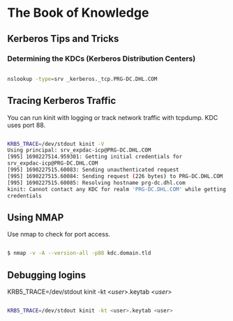 # The Book of Knowledge

## Kerberos Tips and Tricks

### Determining the KDCs (Kerberos Distribution Centers)

``` bash

nslookup -type=srv _kerberos._tcp.PRG-DC.DHL.COM

```

## Tracing Kerberos Traffic

You can run kinit with logging or track network traffic with tcpdump.  KDC
uses port 88.

``` bash

KRB5_TRACE=/dev/stdout kinit -V
Using principal: srv_expdac-icp@PRG-DC.DHL.COM
[995] 1690227514.959301: Getting initial credentials for
srv_expdac-icp@PRG-DC.DHL.COM
[995] 1690227515.60083: Sending unauthenticated request
[995] 1690227515.60084: Sending request (226 bytes) to PRG-DC.DHL.COM
[995] 1690227515.60085: Resolving hostname prg-dc.dhl.com
kinit: Cannot contact any KDC for realm 'PRG-DC.DHL.COM' while getting initial
credentials

```

## Using NMAP

Use nmap to check for port access.

``` bash

$ nmap -v -A --version-all -p88 kdc.domain.tld

```

## Debugging logins

KRB5_TRACE=/dev/stdout kinit -kt <_user_>.keytab <_user_>

``` bash

KRB5_TRACE=/dev/stdout kinit -kt <user>.keytab <user>

```

[//]: # ( vim: set ai et nu sts=2 sw=2 ts=2 tw=78 filetype=markdown :)
